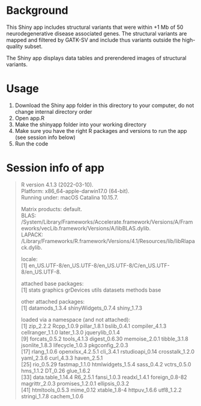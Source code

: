 # Background

This Shiny app includes structural variants that were within +1 Mb of 50 neurodegenerative disease associated genes. The structural variants are mapped and filtered by GATK-SV and include thus variants outside the high-quality subset.

The Shiny app displays data tables and prerendered images of structural variants.

# Usage

1. Download the Shiny app folder in this directory to your computer, do not change internal directory order
2. Open app.R
3. Make the shinyapp folder into your working directory 
4. Make sure you have the right R packages and versions to run the app (see session info below)
5. Run the code


# Session info of app

> R version 4.1.3 (2022-03-10).  
> Platform: x86_64-apple-darwin17.0 (64-bit).  
> Running under: macOS Catalina 10.15.7.  
>   
> Matrix products: default.  
> BLAS:   /System/Library/Frameworks/Accelerate.framework/Versions/A/Frameworks/vecLib.framework/Versions/A/libBLAS.dylib.  
> LAPACK: /Library/Frameworks/R.framework/Versions/4.1/Resources/lib/libRlapack.dylib.  
>   
> locale:  
> [1] en_US.UTF-8/en_US.UTF-8/en_US.UTF-8/C/en_US.UTF-8/en_US.UTF-8. 
>   
> attached base packages:  
> [1] stats     graphics  grDevices utils     datasets  methods   base       
>   
> other attached packages:  
> [1] datamods_1.3.4     shinyWidgets_0.7.4 shiny_1.7.3         
> 
> loaded via a namespace (and not attached):  
>  [1] zip_2.2.2         Rcpp_1.0.9        pillar_1.8.1      bslib_0.4.1       compiler_4.1.3    cellranger_1.1.0  later_1.3.0       jquerylib_0.1.4   
>  [9] forcats_0.5.2     tools_4.1.3       digest_0.6.30     memoise_2.0.1     tibble_3.1.8      jsonlite_1.8.3    lifecycle_1.0.3   pkgconfig_2.0.3   
> [17] rlang_1.0.6       openxlsx_4.2.5.1  cli_3.4.1         rstudioapi_0.14   crosstalk_1.2.0   yaml_2.3.6        curl_4.3.3        haven_2.5.1      
> [25] rio_0.5.29        fastmap_1.1.0     htmlwidgets_1.5.4 sass_0.4.2        vctrs_0.5.0       hms_1.1.2         DT_0.26           glue_1.6.2       
> [33] data.table_1.14.4 R6_2.5.1          fansi_1.0.3       readxl_1.4.1      foreign_0.8-82    magrittr_2.0.3    promises_1.2.0.1  ellipsis_0.3.2   
> [41] htmltools_0.5.3   mime_0.12         xtable_1.8-4      httpuv_1.6.6      utf8_1.2.2        stringi_1.7.8     cachem_1.0.6     
